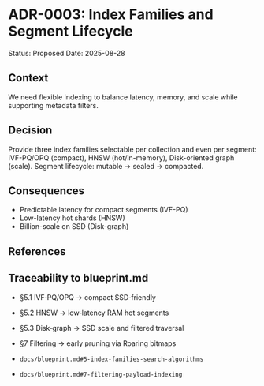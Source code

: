 # ADR-0003: Index Families and Segment Lifecycle

Status: Proposed
Date: 2025-08-28

## Context
We need flexible indexing to balance latency, memory, and scale while supporting metadata filters.

## Decision
Provide three index families selectable per collection and even per segment: IVF-PQ/OPQ (compact), HNSW (hot/in-memory), Disk-oriented graph (scale). Segment lifecycle: mutable -> sealed -> compacted.

## Consequences
- Predictable latency for compact segments (IVF-PQ)
- Low-latency hot shards (HNSW)
- Billion-scale on SSD (Disk-graph)

## References

## Traceability to blueprint.md
- §5.1 IVF‑PQ/OPQ → compact SSD‑friendly
- §5.2 HNSW → low‑latency RAM hot segments
- §5.3 Disk‑graph → SSD scale and filtered traversal
- §7 Filtering → early pruning via Roaring bitmaps

- `docs/blueprint.md#5-index-families-search-algorithms`
- `docs/blueprint.md#7-filtering-payload-indexing`

